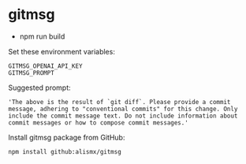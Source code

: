 # gitmsg

- npm run build

Set these environment variables:

```
GITMSG_OPENAI_API_KEY
GITMSG_PROMPT
```

Suggested prompt:
```
'The above is the result of `git diff`. Please provide a commit message, adhering to "conventional commits" for this change. Only include the commit message text. Do not include information about commit messages or how to compose commit messages.'
```

Install gitmsg package from GitHub:

```npm install github:alismx/gitmsg```